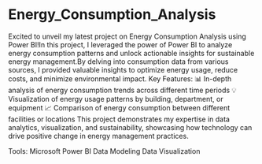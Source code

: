 # Energy_Consumption_Analysis
Excited to unveil my latest project on Energy Consumption Analysis using Power BI!In this project, I leveraged the power of Power BI to analyze energy consumption patterns and unlock actionable insights for sustainable energy management.By delving into consumption data from various sources, I provided valuable insights to optimize energy usage, reduce costs, and minimize environmental impact.
Key Features:
📊 In-depth analysis of energy consumption trends across different time periods
💡 Visualization of energy usage patterns by building, department, or equipment
📈 Comparison of energy consumption between different facilities or locations
This project demonstrates my expertise in data analytics, visualization, and sustainability, showcasing how technology can drive positive change in energy management practices.

Tools:
Microsoft Power BI
Data Modeling
Data Visualization


